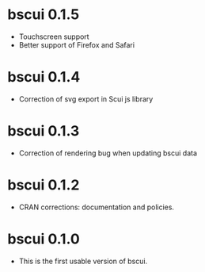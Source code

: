 # bscui 0.1.5

- Touchscreen support
- Better support of Firefox and Safari
 
# bscui 0.1.4

- Correction of svg export in Scui js library

# bscui 0.1.3

- Correction of rendering bug when updating bscui data

# bscui 0.1.2

- CRAN corrections: documentation and policies.

# bscui 0.1.0

- This is the first usable version of bscui.
